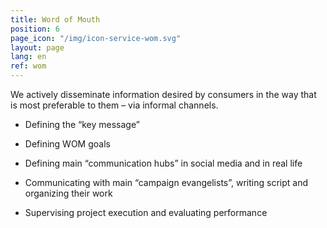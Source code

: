 ```yaml
---
title: Word of Mouth
position: 6
page_icon: "/img/icon-service-wom.svg"
layout: page
lang: en
ref: wom
---
```


We actively disseminate information desired by consumers in the way that is most preferable to them – via informal channels.

* Defining the “key message”

* Defining WOM goals

* Defining main “communication hubs” in social media and in real life

* Communicating with main “campaign evangelists”, writing script and organizing their work

* Supervising project execution and evaluating performance